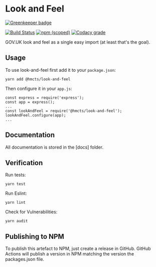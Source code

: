 # Look and Feel

[![Greenkeeper badge](https://badges.greenkeeper.io/hmcts/look-and-feel.svg)](https://greenkeeper.io/)

[![Build Status](https://travis-ci.org/hmcts/look-and-feel.svg?branch=master)](https://travis-ci.org/hmcts/look-and-feel)
[![npm (scoped)](https://img.shields.io/npm/v/@hmcts/look-and-feel.svg)](https://www.npmjs.com/package/@hmcts/look-and-feel)
[![Codacy grade](https://img.shields.io/codacy/grade/46e31ccc16cf41688c9e8dd5e4c112a9.svg)](https://www.codacy.com/app/michaeldfallen/look-and-feel)

GOV.UK look and feel as a single easy import (at least that's the goal).

## Usage

To use look-and-feel first add it to your `package.json`:

    yarn add @hmcts/look-and-feel

Then configure it in your `app.js`:

    const express = require('express');
    const app = express();
    ...
    const lookAndFeel = require('@hmcts/look-and-feel');
    lookAndFeel.configure(app);
    ...

## Documentation

All documentation is stored in the [docs] folder.

## Verification

Run tests:
    
    yarn test

Run Eslint:

    yarn lint

Check for Vulnerabilities:

    yarn audit

## Publishing to NPM

To publish this artefact to NPM, just create a release in GitHub. GitHub Actions will publish a version in NPM matching the version the packages.json file.
